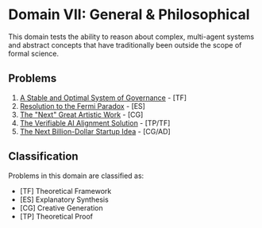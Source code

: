 # Domain VII: General & Philosophical

This domain tests the ability to reason about complex, multi-agent systems and abstract concepts that have traditionally been outside the scope of formal science.

## Problems

1. [A Stable and Optimal System of Governance](governance.md) - [TF]
2. [Resolution to the Fermi Paradox](fermi_paradox.md) - [ES]
3. [The "Next" Great Artistic Work](creative_work.md) - [CG]
4. [The Verifiable AI Alignment Solution](ai_alignment.md) - [TP/TF]
5. [The Next Billion-Dollar Startup Idea](billion_dollar_startup.md) - [CG/AD]

## Classification

Problems in this domain are classified as:
- [TF] Theoretical Framework
- [ES] Explanatory Synthesis
- [CG] Creative Generation
- [TP] Theoretical Proof
